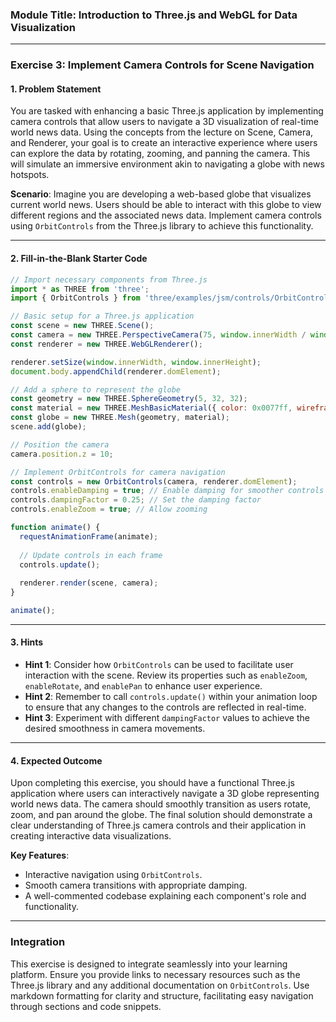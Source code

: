 ### Module Title: Introduction to Three.js and WebGL for Data Visualization ###

---

### Exercise 3: Implement Camera Controls for Scene Navigation ###

#### 1. **Problem Statement**

You are tasked with enhancing a basic Three.js application by implementing camera controls that allow users to navigate a 3D visualization of real-time world news data. Using the concepts from the lecture on Scene, Camera, and Renderer, your goal is to create an interactive experience where users can explore the data by rotating, zooming, and panning the camera. This will simulate an immersive environment akin to navigating a globe with news hotspots.

**Scenario**: Imagine you are developing a web-based globe that visualizes current world news. Users should be able to interact with this globe to view different regions and the associated news data. Implement camera controls using `OrbitControls` from the Three.js library to achieve this functionality.

---

#### 2. **Fill-in-the-Blank Starter Code**

```javascript
// Import necessary components from Three.js
import * as THREE from 'three';
import { OrbitControls } from 'three/examples/jsm/controls/OrbitControls.js';

// Basic setup for a Three.js application
const scene = new THREE.Scene();
const camera = new THREE.PerspectiveCamera(75, window.innerWidth / window.innerHeight, 0.1, 1000);
const renderer = new THREE.WebGLRenderer();

renderer.setSize(window.innerWidth, window.innerHeight);
document.body.appendChild(renderer.domElement);

// Add a sphere to represent the globe
const geometry = new THREE.SphereGeometry(5, 32, 32);
const material = new THREE.MeshBasicMaterial({ color: 0x0077ff, wireframe: true });
const globe = new THREE.Mesh(geometry, material);
scene.add(globe);

// Position the camera
camera.position.z = 10;

// Implement OrbitControls for camera navigation
const controls = new OrbitControls(camera, renderer.domElement);
controls.enableDamping = true; // Enable damping for smoother controls
controls.dampingFactor = 0.25; // Set the damping factor
controls.enableZoom = true; // Allow zooming

function animate() {
  requestAnimationFrame(animate);
  
  // Update controls in each frame
  controls.update();
  
  renderer.render(scene, camera);
}

animate();
```

---

#### 3. **Hints**

- **Hint 1**: Consider how `OrbitControls` can be used to facilitate user interaction with the scene. Review its properties such as `enableZoom`, `enableRotate`, and `enablePan` to enhance user experience.
- **Hint 2**: Remember to call `controls.update()` within your animation loop to ensure that any changes to the controls are reflected in real-time.
- **Hint 3**: Experiment with different `dampingFactor` values to achieve the desired smoothness in camera movements.

---

#### 4. **Expected Outcome**

Upon completing this exercise, you should have a functional Three.js application where users can interactively navigate a 3D globe representing world news data. The camera should smoothly transition as users rotate, zoom, and pan around the globe. The final solution should demonstrate a clear understanding of Three.js camera controls and their application in creating interactive data visualizations.

**Key Features**:
- Interactive navigation using `OrbitControls`.
- Smooth camera transitions with appropriate damping.
- A well-commented codebase explaining each component's role and functionality.

---

### Integration ###

This exercise is designed to integrate seamlessly into your learning platform. Ensure you provide links to necessary resources such as the Three.js library and any additional documentation on `OrbitControls`. Use markdown formatting for clarity and structure, facilitating easy navigation through sections and code snippets.